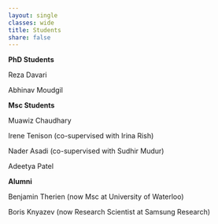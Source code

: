 ```yaml
---
layout: single
classes: wide
title: Students
share: false
---
```



**PhD Students**

Reza Davari

Abhinav Moudgil


**Msc Students**

Muawiz Chaudhary

Irene Tenison (co-supervised with Irina Rish)

Nader Asadi (co-supervised with Sudhir Mudur)

Adeetya Patel


**Alumni**

Benjamin Therien (now Msc at University of Waterloo)

Boris Knyazev (now Research Scientist at Samsung Research)

